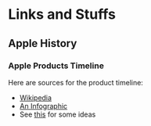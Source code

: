 # Links and Stuffs

## Apple History

### Apple Products Timeline

Here are sources for the product timeline:

- [Wikipedia](https://en.wikipedia.org/wiki/Timeline_of_Apple_Inc._products)
- [An Infographic](https://res.cloudinary.com/tmxfoc/images/f_auto,q_auto/v1639072487/titlemax/902137b7-every-product-apple-has-made-so-far-ig-large/902137b7-every-product-apple-has-made-so-far-ig-large.jpg?_i=AA)
- See [this](https://infonewt.com/apple-release-patterns) for some ideas
